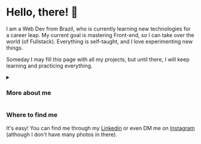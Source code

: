 <h1>Hello, there! &#128075</h1>
<p>I am a Web Dev from Brazil, who is currently learning new technologies for a career leap. My current goal is mastering Front-end, so I can take over the world (of Fullstack). Everything is self-taught, and I love experimenting new things.</p>
<p>Someday I may fill this page with all my projects, but until there, I will keep learning and practicing everything.</p>

<details>
  <summary><h3>More about me</h3></summary>
  <h2>Skills &#129497</h2>
  <p>While I'm learning Web Development, I have other self-taught abilities, which include:
  <ul>
    <li>&#127902 Video-making;</li>
    <li>&#127912 Graphic design;</li>
    <li>&#128214 Creative writing;</li>
    <li>&#127916 Script writing (not programming, it's about drama, baby);</li>
    <li>&#127918 and an extensive encyclopedia of Pokémon in my head.</li>
  </ul>
  <h2>Programming skills &#128187</h2>
  <p>I know <img src="https://img.shields.io/badge/-HTML-orange" alt="HTML"/>, <img src="https://img.shields.io/badge/-CSS-blue" alt="CSS" />, <img src="https://img.shields.io/badge/-JavaScript-yellow" alt="JavaScript" /> and <img src="https://img.shields.io/badge/-React.js-purple" alt="React.js" />, although I'm no master. I also picked up a bit of <img src="https://img.shields.io/badge/-Java-grey" alt="Java" />, <img src="https://img.shields.io/badge/-C%23-grey" alt="C#" /> and <img src="https://img.shields.io/badge/-C%2B%2B-grey" alt="C++" /> along the way.</p>
</details>

<h3>Where to find me</h3>
<p>It's easy! You can find me through my <a href="https://www.linkedin.com/in/joão-lisboa/">Linkedin</a> or even DM me on <a href="https://www.instagram.com/pseudomano">Instagram</a> (although I don't have many photos in there).
